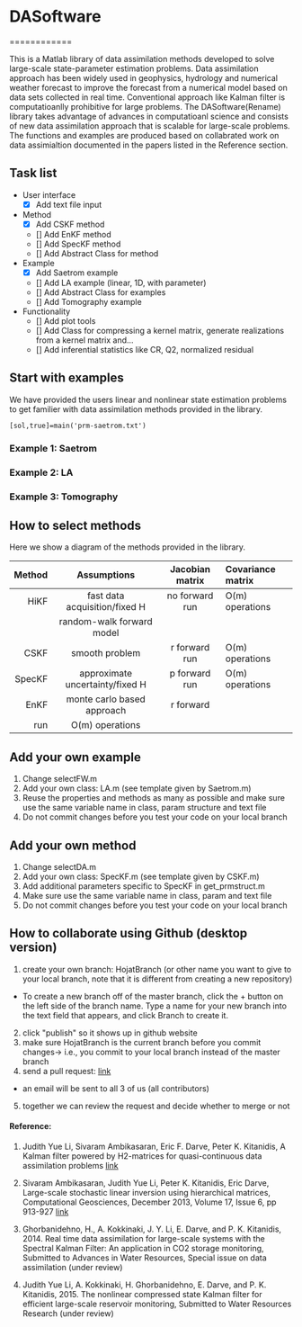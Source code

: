 # DASoftware
============

This is a Matlab library of data assimilation methods developed to solve large-scale state-parameter estimation problems. Data assimilation approach has been widely used in geophysics, hydrology and numerical weather forecast to improve the forecast from a numerical model based on data sets collected in real time. Conventional approach like Kalman filter is computatioanlly prohibitive for large problems. The DASoftware(Rename) library takes advantage of advances in computatioanl science and consists of new data assimilation approach that is scalable for large-scale problems. The functions and examples are produced based on collabrated work on data assimialtion documented in the papers listed in the Reference section.

## Task list
- User interface
	- [x] Add text file input 
- Method
	- [x] Add CSKF method
	- [] Add EnKF method
	- [] Add SpecKF method
	- [] Add Abstract Class for method
- Example
	- [x] Add Saetrom example
	- [] Add LA example (linear, 1D, with parameter)
	- [] Add Abstract Class for examples
	- [] Add Tomography example
- Functionality
	- [] Add plot tools
	- [] Add Class for compressing a kernel matrix, generate realizations from a kernel matrix and...
	- [] Add inferential statistics like CR, Q2, normalized residual

## Start with examples

We have provided the users linear and nonlinear state estimation problems to get familier with data assimilation methods provided in the library.  
```
[sol,true]=main('prm-saetrom.txt')
```
### Example 1: Saetrom

### Example 2: LA

### Example 3: Tomography

## How to select methods

Here we show a diagram of the methods provided in the library.

|  Method  |  Assumptions                 |  Jacobian matrix|  Covariance matrix |   
| -------: |:----------------------------:|:------------------------: |:--------------|   
|  HiKF    | fast data acquisition/fixed H| no forward run| O(m) operations |
|          | random-walk forward model    | |  |
|  CSKF    |    smooth problem            | r forward run | O(m) operations|
|  SpecKF  | approximate uncertainty/fixed H| p forward run|  O(m) operations|
|  EnKF    | monte carlo based approach   | r forward 
run | O(m) operations|

## Add your own example
1. Change selectFW.m
2. Add your own class: LA.m  (see template given by Saetrom.m)
3. Reuse the properties and methods as many as possible and make sure use the same variable name in class, param structure and text file
4. Do not commit changes before you test your code on your local branch

## Add your own method
1. Change selectDA.m
2. Add your own class: SpecKF.m (see template given by CSKF.m)
3. Add additional parameters specific to SpecKF in get_prmstruct.m
4. Make sure use the same variable name in class, param and text file
5. Do not commit changes before you test your code on your local branch

## How to collaborate using Github (desktop version)
1. create your own branch: HojatBranch (or other name you want to give to your local branch, note that it is different from creating a new repository)
- To create a new branch off of the master branch, click the + button on the left side of the branch name. Type a name for your new branch into the text field that appears, and click Branch to create it.
2. click "publish" so it shows up in github website
3. make sure HojatBranch is the current branch before you commit changes-> i.e., you commit to your local branch instead of the master branch
4. send a pull request: [link](https://help.github.com/articles/using-pull-requests/)
- an email will be sent to all 3 of us (all contributors)
5. together we can review the request and decide whether to merge or not

#### Reference:
1. Judith Yue Li, Sivaram Ambikasaran, Eric F. Darve, Peter K. Kitanidis, A Kalman filter powered by H2-matrices for quasi-continuous data assimilation problems [link](https://www.dropbox.com/s/xxjdvixq7py4bhp/HiKF.pdf)

2. Sivaram Ambikasaran, Judith Yue Li, Peter K. Kitanidis, Eric Darve, Large-scale stochastic linear inversion using hierarchical matrices, Computational Geosciences, December 2013, Volume 17, Issue 6, pp 913-927 [link](http://link.springer.com/article/10.1007%2Fs10596-013-9364-0)

3. Ghorbanidehno, H., A. Kokkinaki, J. Y. Li, E. Darve, and P. K. Kitanidis, 2014. Real time data
assimilation for large-scale systems with the Spectral Kalman Filter: An application in CO2
storage monitoring, Submitted to Advances in Water Resources, Special issue on data
assimilation (under review)

4. Judith Yue Li, A. Kokkinaki, H. Ghorbanidehno, E. Darve, and P. K. Kitanidis, 2015. The nonlinear compressed state Kalman filter for efficient large-scale reservoir monitoring, Submitted to Water Resources Research (under review)

<script type="text/javascript"
   src="http://cdn.mathjax.org/mathjax/latest/MathJax.js?config=TeX-AMS-MML_HTMLorMML"></script>